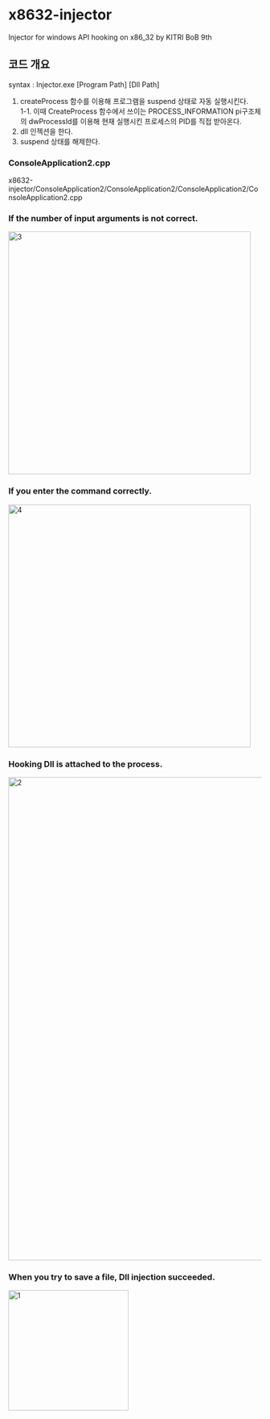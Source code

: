# x8632-injector
Injector for windows API hooking on x86_32 by KITRI BoB 9th

## 코드 개요
syntax : Injector.exe [Program Path] [Dll Path]

1. createProcess 함수를 이용해 프로그램을 suspend 상태로 자동 실행시킨다.<br>
  1-1. 이때 CreateProcess 함수에서 쓰이는  PROCESS_INFORMATION pi구조체의 dwProcessId를 이용해 현재 실행시킨 프로세스의 PID를 직접 받아온다.
2. dll 인젝션을 한다.
3. suspend 상태를 해제한다.

### ConsoleApplication2.cpp
x8632-injector/ConsoleApplication2/ConsoleApplication2/ConsoleApplication2/ConsoleApplication2.cpp

### If the number of input arguments is not correct.
<img width="482" alt="3" src="https://user-images.githubusercontent.com/40741363/90559761-079b6a00-e1d9-11ea-96ff-5b3402738ee4.PNG">

### If you enter the command correctly.
<img width="482" alt="4" src="https://user-images.githubusercontent.com/40741363/90559763-08340080-e1d9-11ea-949f-edb81dae0975.PNG">

### Hooking Dll is attached to the process.
<img width="959" alt="2" src="https://user-images.githubusercontent.com/40741363/90559757-05d1a680-e1d9-11ea-9c10-71414f424dda.PNG">

### When you try to save a file, Dll injection succeeded.
<img width="239" alt="1" src="https://user-images.githubusercontent.com/40741363/90559754-05391000-e1d9-11ea-870b-b9ee6e4e1112.PNG">

